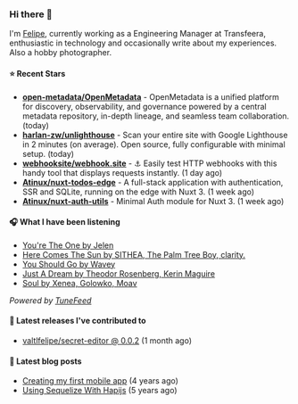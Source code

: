### Hi there 👋

I'm [Felipe](https://felipevm.com), currently working as a Engineering Manager at Transfeera, enthusiastic in technology and occasionally write about my experiences. Also a hobby photographer.

#### ⭐ Recent Stars
- **[open-metadata/OpenMetadata](https://github.com/open-metadata/OpenMetadata)** - OpenMetadata is a unified platform for discovery, observability, and governance powered by a central metadata repository, in-depth lineage, and seamless team collaboration. (today)
- **[harlan-zw/unlighthouse](https://github.com/harlan-zw/unlighthouse)** - Scan your entire site with Google Lighthouse in 2 minutes (on average). Open source, fully configurable with minimal setup. (today)
- **[webhooksite/webhook.site](https://github.com/webhooksite/webhook.site)** - ⚓️ Easily test HTTP webhooks with this handy tool that displays requests instantly. (1 day ago)
- **[Atinux/nuxt-todos-edge](https://github.com/Atinux/nuxt-todos-edge)** - A full-stack application with authentication, SSR and SQLite, running on the edge with Nuxt 3. (1 week ago)
- **[Atinux/nuxt-auth-utils](https://github.com/Atinux/nuxt-auth-utils)** - Minimal Auth module for Nuxt 3. (1 week ago)

#### 🎧 What I have been listening
- [You&#39;re The One by Jelen](https://open.spotify.com/track/5HHDQBZzFWm00giwxPSF51)
- [Here Comes The Sun by SITHEA, The Palm Tree Boy, clarity.](https://open.spotify.com/track/08bxp2Z6aASsZHINQ5tanv)
- [You Should Go by Wavey](https://open.spotify.com/track/599h2dSNYPXwpEqEtYXnvl)
- [Just A Dream by Theodor Rosenberg, Kerin Maguire](https://open.spotify.com/track/4n6o35LjL6miKNol17a383)
- [Soul by Xenea, Golowko, Moav](https://open.spotify.com/track/2jJbQ686CTPrQRPLXev28T)

_Powered by [TuneFeed](https://tunefeed.app?ref=valtlfelipe-gh-profile)_ 

#### 🚀 Latest releases I've contributed to


- [valtlfelipe/secret-editor @ 0.0.2](https://github.com/valtlfelipe/secret-editor/releases/tag/0.0.2) (1 month ago)

#### 📄 Latest blog posts
- [Creating my first mobile app](https://felipevm.com/posts/creating-my-first-mobile-app/) (4 years ago)
- [Using Sequelize With Hapijs](https://felipevm.com/posts/using-sequelize-with-hapijs/) (5 years ago)
